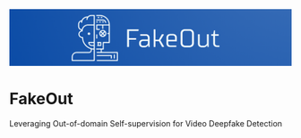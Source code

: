 <div align="center">
<img src="FakeOut2.png" alt="logo"></img>
</div>


# FakeOut
Leveraging Out-of-domain Self-supervision for Video Deepfake Detection
